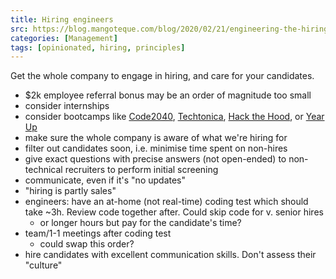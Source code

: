 ```yaml
---
title: Hiring engineers
src: https://blog.mangoteque.com/blog/2020/02/21/engineering-the-hiring-of-engineers
categories: [Management]
tags: [opinionated, hiring, principles]
---
```


Get the whole company to engage in hiring, and care for your candidates.

- $2k employee referral bonus may be an order of magnitude too small
- consider internships
- consider bootcamps like [Code2040](http://www.code2040.org), [Techtonica](https://techtonica.org), [Hack the Hood](https://www.hackthehood.org), or [Year Up](https://www.yearup.org)
- make sure the whole company is aware of what we're hiring for
- filter out candidates soon, i.e. minimise time spent on non-hires
- give exact questions with precise answers (not open-ended) to non-technical recruiters to perform initial screening
- communicate, even if it's "no updates"
- "hiring is partly sales"
- engineers: have an at-home (not real-time) coding test which should take ~3h. Review code together after. Could skip code for v. senior hires
  + or longer hours but pay for the candidate's time?
- team/1-1 meetings after coding test
  + could swap this order?
- hire candidates with excellent communication skills. Don't assess their "culture"